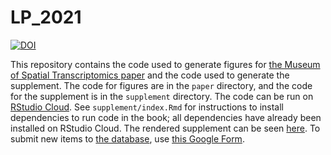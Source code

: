 # LP_2021

[![DOI](https://zenodo.org/badge/329703669.svg)](https://zenodo.org/badge/latestdoi/329703669)

This repository contains the code used to generate figures for [the Museum of Spatial Transcriptomics paper](https://www.nature.com/articles/s41592-022-01409-2) and the code used to generate the supplement. The code for figures are in the `paper` directory, and the code for the supplement is in the `supplement` directory. The code can be run on [RStudio Cloud](https://rstudio.cloud/project/2492054). See `supplement/index.Rmd` for instructions to install dependencies to run code in the book; all dependencies have already been installed on RStudio Cloud. The rendered supplement can be seen [here](https://pachterlab.github.io/LP_2021). To submit new items to [the database](https://docs.google.com/spreadsheets/d/1sJDb9B7AtYmfKv4-m8XR7uc3XXw_k4kGSout8cqZ8bY/edit#gid=588531469), use [this Google Form](https://forms.gle/HjQD9x6AMjR7C62SA).

